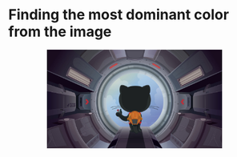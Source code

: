 # Finding the most dominant color from the image
<p align="center">
  <img src="git.jpg" width="350"/>
</p>